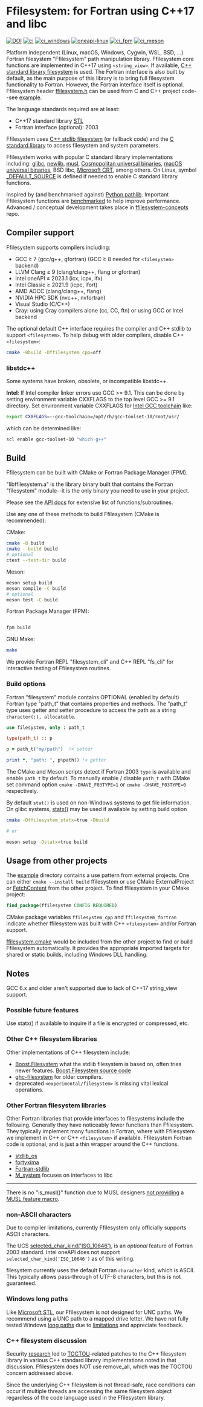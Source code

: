 # Ffilesystem: for Fortran using C++17 and libc

[![DOI](https://zenodo.org/badge/433875623.svg)](https://zenodo.org/badge/latestdoi/433875623)
[![ci](https://github.com/scivision/fortran-filesystem/actions/workflows/ci.yml/badge.svg)](https://github.com/scivision/fortran-filesystem/actions/workflows/ci.yml)
[![ci_windows](https://github.com/scivision/fortran-filesystem/actions/workflows/ci_windows.yml/badge.svg)](https://github.com/scivision/fortran-filesystem/actions/workflows/ci_windows.yml)
[![oneapi-linux](https://github.com/scivision/fortran-filesystem/actions/workflows/oneapi-linux.yml/badge.svg)](https://github.com/scivision/fortran-filesystem/actions/workflows/oneapi-linux.yml)
[![ci_fpm](https://github.com/scivision/fortran-filesystem/actions/workflows/ci_fpm.yml/badge.svg)](https://github.com/scivision/fortran-filesystem/actions/workflows/ci_fpm.yml)
[![ci_meson](https://github.com/scivision/fortran-filesystem/actions/workflows/ci_meson.yml/badge.svg)](https://github.com/scivision/fortran-filesystem/actions/workflows/ci_meson.yml)

Platform independent (Linux, macOS, Windows, Cygwin, WSL, BSD, ...) Fortran filesystem "Ffilesystem" path manipulation library.
Ffilesystem core functions are implemented in C++17 using `<string_view>`.
If available,
[C++ standard library filesystem](https://en.cppreference.com/w/cpp/filesystem)
is used.
The Fortran interface is also built by default, as the main purpose of this library is to bring full filesystem functionality to Fortran.
However, the Fortran interface itself is optional.
Ffilesystem header
[ffilesystem.h](./include/ffilesystem.h)
can be used from C and C++ project code--see
[example](./example).

The language standards required are at least:

* C++17 standard library [STL](./Readme_libstdc++.md)
* Fortran interface (optional): 2003

Ffilesystem uses
[C++ stdlib filesystem](https://en.cppreference.com/w/cpp/filesystem)
(or fallback code)
and the
[C standard library](https://en.wikipedia.org/wiki/C_standard_library)
to access filesystem and system parameters.

Ffilesystem works with popular C standard library implementations including:
[glibc](https://sourceware.org/glibc/),
[newlib](https://sourceware.org/newlib/),
[musl](https://musl.libc.org/),
[Cosmopolitan universal binaries](./Readme_cosmopolitan.md),
[macOS universal binaries](./Readme_macos.md),
BSD libc,
[Microsoft CRT](https://en.wikipedia.org/wiki/Microsoft_Windows_library_files#CRT),
among others.
On Linux, symbol
[_DEFAULT_SOURCE](https://man7.org/linux/man-pages/man7/feature_test_macros.7.html)
is defined if needed to enable C standard library functions.

Inspired by (and benchmarked against)
[Python pathlib](https://docs.python.org/3/library/pathlib.html).
Important Ffilesystem functions are [benchmarked](./test/bench/bench.md) to help improve performance.
Advanced / conceptual development takes place in [ffilesystem-concepts](https://github.com/scivision/ffilesystem-concepts) repo.

## Compiler support

Ffilesystem supports compilers including:

* GCC &ge; 7 (gcc/g++, gfortran) (GCC &ge; 8 needed for `<filesystem>` backend)
* LLVM Clang &ge; 9 (clang/clang++, flang or gfortran)
* Intel oneAPI &ge; 2023.1 (icx, icpx, ifx)
* Intel Classic &ge; 2021.9 (icpc, ifort)
* AMD AOCC (clang/clang++, flang)
* NVIDIA HPC SDK (nvc++, nvfortran)
* Visual Studio (C/C++)
* Cray: using Cray compilers alone (cc, CC, ftn) or using GCC or Intel backend

The optional default C++ interface requires the compiler and C++ stdlib to support `<filesystem>`.
To help debug with older compilers, disable C++ `<filesystem>`:

```sh
cmake -Bbuild -Dffilesystem_cpp=off
```

### libstdc++

Some systems have broken, obsolete, or incompatible libstdc++.

**Intel**: If Intel compiler linker errors use GCC >= 9.1.
This can be done by setting environment variable CXXFLAGS to the top level GCC >= 9.1 directory.
Set environment variable CXXFLAGS for
[Intel GCC toolchain](https://www.intel.com/content/www/us/en/develop/documentation/oneapi-dpcpp-cpp-compiler-dev-guide-and-reference/top/compiler-reference/compiler-options/compiler-option-details/compatibility-options/gcc-toolchain.html)
like:

```sh
export CXXFLAGS=--gcc-toolchain=/opt/rh/gcc-toolset-10/root/usr/
```

which can be determined like:

```sh
scl enable gcc-toolset-10 "which g++"
```

## Build

Ffilesystem can be built with CMake or Fortran Package Manager (FPM).

"libffilesystem.a" is the library binary built that contains the Fortran "filesystem" module--it is the only binary you need to use in your project.

Please see the [API docs](./API.md) for extensive list of functions/subroutines.

Use any one of these methods to build Ffilesystem (CMake is recommended):

CMake:

```sh
cmake -B build
cmake --build build
# optional
ctest --test-dir build
```

Meson:

```sh
meson setup build
meson compile -C build
# optional
meson test -C build
```

Fortran Package Manager (FPM):

```sh

fpm build
```

GNU Make:

```sh
make
```

We provide Fortran REPL "filesystem_cli" and C++ REPL "fs_cli" for interactive testing of Ffilesystem routines.

### Build options

Fortran "filesystem" module contains OPTIONAL (enabled by default) Fortran type "path_t" that contains properties and methods.
The "path_t" type uses getter and setter procedure to access the path as a string `character(:), allocatable`.

```fortran
use filesystem, only : path_t

type(path_t) :: p

p = path_t("my/path")  !< setter

print *, "path: ", p%path() !< getter
```

The CMake and Meson scripts detect if Fortran 2003 `type` is available and enable `path_t` by default.
To manually enable / disable `path_t` with CMake set command option `cmake -DHAVE_F03TYPE=1` or `cmake -DHAVE_F03TYPE=0` respectively.

By default `stat()` is used on non-Windows systems to get file information.
On glibc systems,
[statx()](https://www.man7.org/linux/man-pages/man2/statx.2.html)
may be used if available by setting build option

```sh
cmake -Dffilesystem_statx=true -Bbuild

# or

meson setup -Dstatx=true build
```

## Usage from other projects

The [example](./example) directory contains a use pattern from external projects.
One can either `cmake --install build` ffilesystem or use CMake ExternalProject or
[FetchContent](https://gist.github.com/scivision/245a1f32498d15a87a507051857327d9)
from the other project.
To find ffilesystem in your CMake project:

```cmake
find_package(ffilesystem CONFIG REQUIRED)
```

CMake package variables `ffilesystem_cpp` and `ffilesystem_fortran` indicate whether ffilesystem was built with C++ `<filesystem>` and/or Fortran support.

[ffilesystem.cmake](./cmake/ffilesystem.cmake) would be included from the other project to find or build Ffilesystem automatically.
It provides the appropriate imported targets for shared or static builds, including Windows DLL handling.

## Notes

GCC 6.x and older aren't supported due to lack of C++17 string_view support.

### Possible future features

Use statx() if available to inquire if a file is encrypted or compressed, etc.

### Other C++ filesystem libraries

Other implementations of C++ filesystem include:

* [Boost.Filesystem](https://www.boost.org/doc/libs/1_86_0/libs/filesystem/doc/index.htm) what the stdlib filesystem is based on, often tries newer features. [Boost.Filesystem source code](https://github.com/boostorg/filesystem)
* [ghc-filesystem](https://github.com/gulrak/filesystem) for older compilers.
* deprecated `<experimental/filesystem>` is missing vital lexical operations.

### Other Fortran filesystem libraries

Other Fortran libraries that provide interfaces to filesystems include the following.
Generally they have noticeably fewer functions than Ffilesystem.
They typically implement many functions in Fortran, where with Ffilesystem we implement in C++ or C++ `<filesystem>` if available.
Ffilesystem Fortran code is optional, and is just a thin wrapper around the C++ functions.

* [stdlib_os](https://github.com/MarDiehl/stdlib_os)
* [fortyxima](https://bitbucket.org/aradi/fortyxima/src/develop/)
* [Fortran-stdlib](https://github.com/fortran-lang/stdlib/issues/201)
* [M_system](https://github.com/urbanjost/M_system) focuses on interfaces to libc

---

There is no "is_musl()" function due to MUSL designers
[not providing](https://stackoverflow.com/questions/58177815/how-to-actually-detect-musl-libc)
a
[MUSL feature macro](https://wiki.musl-libc.org/faq.html).


### non-ASCII characters

Due to compiler limitations, currently Ffilesystem only officially supports ASCII characters.

The UCS
[selected_char_kind('ISO_10646')](https://gcc.gnu.org/onlinedocs/gfortran/SELECTED_005fCHAR_005fKIND.html),
is an *optional* feature of Fortran 2003 standard.
Intel oneAPI does not support `selected_char_kind('ISO_10646')` as of this writing.

filesystem currently uses the default Fortran `character` kind, which is ASCII.
This typically allows pass-through of UTF-8 characters, but this is not guaranteed.

### Windows long paths

Like
[Microsoft STL](https://github.com/microsoft/STL/issues/2256),
our Ffilesystem is not designed for UNC paths.
We recommend using a UNC path to a mapped drive letter.
We have not fully tested Windows
[long paths](https://github.com/microsoft/STL/issues/1921)
due to
[limitations](https://www.boost.org/doc/libs/1_86_0/libs/filesystem/doc/reference.html#windows-path-prefixes)
and appreciate feedback.

### C++ filesystem discussion

Security
[research](https://www.reddit.com/r/cpp/comments/151cnlc/a_safety_culture_and_c_we_need_to_talk_about/?rdt=62365)
led to
[TOCTOU](https://en.wikipedia.org/wiki/Time-of-check_to_time-of-use)-related
patches to the C++ filesystem library in various C++ standard library implementations noted in that discussion.
Ffilesystem does NOT use remove_all, which was the TOCTOU concern addressed above.

Since the underlying C++ filesystem is not thread-safe, race conditions can occur if multiple threads are accessing the same filesystem object regardless of the code language used in the Ffilesystem library.
